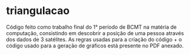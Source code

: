 # triangulacao
Código feito como trabalho final do 1° período de BCMT na matéria de computação, consistindo em descobrir a posição de uma pessoa através dos dados de 3 satélites. As regras usadas para a criação do código + o código usado para a geração de gráficos está presente no PDF anexado.
